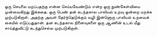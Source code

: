 ஒரு செயலை மறப்பதற்கு என்ன செய்யவேண்டும் என்ற ஒரு நுண்கேள்வியை முன்வைகிறது இக்கதை. ஒரு பெண் தன் கடந்தகால பாலியல் உறவு ஒன்றை மறக்க முற்படுகிறாள். அதற்கு அவள் தேர்ந்தெடுக்கும் வழி இன்னொரு பாலியல் உறவைக் கையில் எடுப்பதுதான். தன கடந்தகால நினைவுகளை ஒரு ஆணின் உடல் மீது சாய்த்துவிட்டு கடந்துசெல்ல முற்படுகிறாள்.

